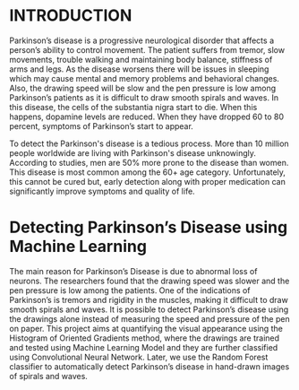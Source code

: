 # INTRODUCTION
	
Parkinson’s disease is a progressive neurological disorder that affects a person’s ability to control movement. The patient suffers from tremor, slow
movements, trouble walking and maintaining body balance, stiffness of arms and legs. As the disease worsens there will be issues in sleeping which may cause mental and
memory problems and behavioral changes. Also, the drawing speed will be slow and the pen pressure is low among Parkinson’s patients as it is difficult to draw smooth
spirals and waves.   In this disease, the cells of the substantia nigra start to die. When this happens, dopamine levels are reduced. When they have dropped 60 to 80
percent, symptoms of Parkinson’s start to appear. 

To detect the Parkinson's disease is a tedious process. More than 10 million people worldwide are living with Parkinson's disease unknowingly. According to
studies, men are 50% more prone to the disease than women. This disease is most common among the 60+ age category. Unfortunately, this cannot be cured but, early
detection along with proper medication can significantly improve symptoms and quality of life. 

# Detecting Parkinson’s Disease using Machine Learning

The main reason for Parkinson’s Disease is due to abnormal loss of neurons. The researchers found that the drawing speed was slower and the pen pressure is low
among the patients. One of the indications of Parkinson’s is tremors and rigidity in the muscles, making it difficult to draw smooth spirals and waves. It is possible
to detect Parkinson’s disease using the drawings alone instead of measuring the speed and pressure of the pen on paper. This project aims at quantifying the visual
appearance using the Histogram of Oriented Gradients method, where the drawings are trained and tested using Machine Learning Model and they are further classified
using Convolutional Neural Network. Later, we use the Random Forest classifier to automatically detect Parkinson’s disease in hand-drawn images of spirals and waves.
